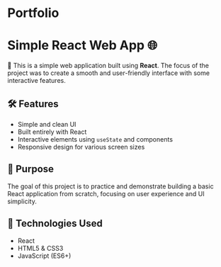 # Portfolio
# Simple React Web App 🌐

🚀 This is a simple web application built using **React**. The focus of the project was to create a smooth and user-friendly interface with some interactive features.

## 🛠️ Features

- Simple and clean UI
- Built entirely with React
- Interactive elements using `useState` and components
- Responsive design for various screen sizes

## 🎯 Purpose
The goal of this project is to practice and demonstrate building a basic React application from scratch, focusing on user experience and UI simplicity.

## 🧰 Technologies Used

- React
- HTML5 & CSS3
- JavaScript (ES6+)

